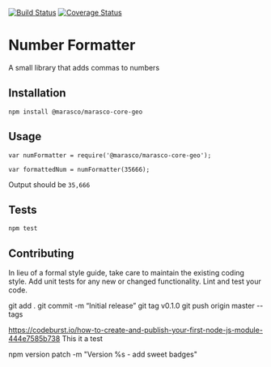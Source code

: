 [![Build Status](https://travis-ci.org/razorphish/marasco-core-geo.svg?branch=master)](https://travis-ci.org/razorphish/marasco-core-geo)
[![Coverage Status](https://coveralls.io/repos/github/razorphish/marasco-core-geo/badge.svg)](https://coveralls.io/github/razorphish/marasco-core-geo)

Number Formatter
=========

A small library that adds commas to numbers

## Installation

  `npm install @marasco/marasco-core-geo`

## Usage

    var numFormatter = require('@marasco/marasco-core-geo');

    var formattedNum = numFormatter(35666);
  
  
  Output should be `35,666`


## Tests

  `npm test`

## Contributing


In lieu of a formal style guide, take care to maintain the existing coding style. Add unit tests for any new or changed functionality. Lint and test your code.

git add .
git commit -m “Initial release”
git tag v0.1.0
git push origin master --tags

https://codeburst.io/how-to-create-and-publish-your-first-node-js-module-444e7585b738
This it a test

npm version patch -m "Version %s - add sweet badges"
